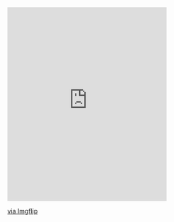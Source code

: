 
<div style="width:360px;max-width:100%;"><div style="height:0;padding-bottom:121.39%;position:relative;"><iframe width="360" height="437" style="position:absolute;top:0;left:0;width:100%;height:100%;" frameBorder="0" src="https://imgflip.com/embed/5nz8sa"></iframe></div><p><a href="https://imgflip.com/gif/5nz8sa">via Imgflip</a></p></div>
